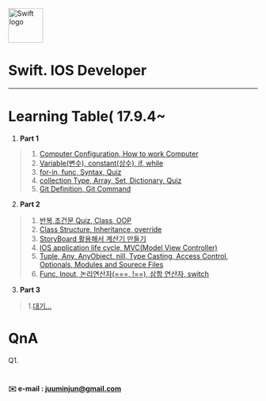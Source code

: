
<img src="https://swift.org/assets/images/swift.svg" alt="Swift logo" height="70" >


# Swift. IOS Developer 


--- 




# Learning Table( 17.9.4~

1. **Part 1**

> 1. [Computer Configuration, How to work Computer](/study/1_17.9.4.md)
> 2. [Variable(변수), constant(상수), if, while](/study/2_17.9.5.md)
> 3. [for-in, func, Syntax, Quiz](/study/3_17.9.6.md)
> 4. [collection Type, Array, Set, Dictionary, Quiz](/study/4_17.9.7.md)
> 5. [Git Definition, Git Command](/study/5_17.9.8_git.md)

2. **Part 2**

> 1. [반복,조건문 Quiz, Class, OOP](/study/6_17.9.11.md)
> 2. [Class Structure, Inheritance, override](/study/7_17.9.13.md)
> 3. [StoryBoard 활용해서 계산기 만들기](/study/8_17.9.14.md)
> 4. [IOS application life cycle, MVC(Model View Controller)](/study/9_17.9.15.md)
> 5. [Tuple, Any, AnyObject, nill, Type Casting, Access Control, Optionals, Modules and Sourece Files](/study/10_17.9.16.md)
> 6. [Func, Inout, 논리연산자(===, !==), 삼항 연산자, switch](/study/11_17.9.16.md)

3. **Part 3**

> 1.[대기...](/study/12_17.9.18.md)


# QnA


Q1.
 







#
#



#### **:envelope:** **e-mail : <juuminjun@gmail.com>**

